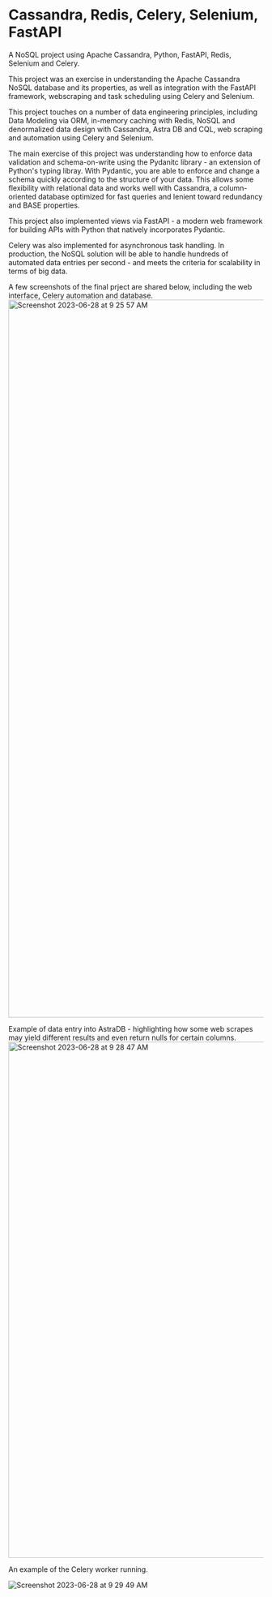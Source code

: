 # Cassandra, Redis, Celery, Selenium, FastAPI
A NoSQL project using Apache Cassandra, Python, FastAPI, Redis, Selenium and Celery. 

This project was an exercise in understanding the Apache Cassandra NoSQL database and its properties, as well as integration with the FastAPI framework, webscraping and task scheduling using Celery and Selenium.

This project touches on a number of data engineering principles, including Data Modeling via ORM, in-memory caching with Redis, NoSQL and denormalized data design with Cassandra, Astra DB and CQL, 
web scraping and automation using Celery and Selenium.

The main exercise of this project was understanding how to enforce data validation and schema-on-write using the Pydanitc library - an extension of Python's typing libray. With Pydantic, you are able to enforce 
and change a schema quickly according to the structure of your data. This allows some flexibility with relational data and works  well with Cassandra, a column-oriented database optimized for fast queries and lenient toward redundancy and BASE properties. 

This project also implemented views via FastAPI - a modern web framework for building APIs with Python that natively incorporates Pydantic. 

Celery was also implemented for asynchronous task handling. In production, the NoSQL solution will be able to handle hundreds of automated data entries per second - and meets the criteria for scalability in terms of big data.

A few screenshots of the final prject are shared below, including the web interface, Celery automation and database.
<img width="1416" alt="Screenshot 2023-06-28 at 9 25 57 AM" src="https://github.com/jpa203/Apache-Cassandra-Airflow-FastAPI/assets/104007355/77a4dddb-1a7d-4467-aa3c-30385e437c4c">

Example of data entry into AstraDB - highlighting how some web scrapes may yield different results and even return nulls for certain columns.
<img width="1018" alt="Screenshot 2023-06-28 at 9 28 47 AM" src="https://github.com/jpa203/Apache-Cassandra-Airflow-FastAPI/assets/104007355/b5888d40-b653-4d60-adbe-5d4e3b874891">

An example of the Celery worker running.

![Screenshot 2023-06-28 at 9 29 49 AM](https://github.com/jpa203/Apache-Cassandra-Airflow-FastAPI/assets/104007355/46cf8060-b60d-4900-8f70-f50725711d69)
